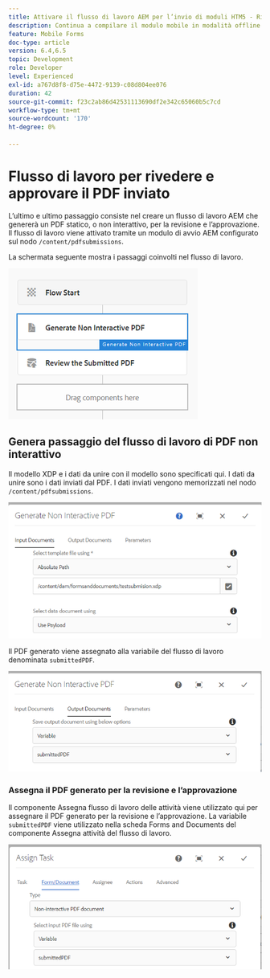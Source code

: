 ```yaml
---
title: Attivare il flusso di lavoro AEM per l’invio di moduli HTM5 - Rivedere e approvare PDF
description: Continua a compilare il modulo mobile in modalità offline e invia il modulo mobile per attivare il flusso di lavoro AEM
feature: Mobile Forms
doc-type: article
version: 6.4,6.5
topic: Development
role: Developer
level: Experienced
exl-id: a767d8f8-d75e-4472-9139-c08d804ee076
duration: 42
source-git-commit: f23c2ab86d42531113690df2e342c65060b5c7cd
workflow-type: tm+mt
source-wordcount: '170'
ht-degree: 0%

---
```


# Flusso di lavoro per rivedere e approvare il PDF inviato

L’ultimo e ultimo passaggio consiste nel creare un flusso di lavoro AEM che genererà un PDF statico, o non interattivo, per la revisione e l’approvazione. Il flusso di lavoro viene attivato tramite un modulo di avvio AEM configurato sul nodo `/content/pdfsubmissions`.

La schermata seguente mostra i passaggi coinvolti nel flusso di lavoro.

![workflow](assets/workflow.PNG)

## Genera passaggio del flusso di lavoro di PDF non interattivo

Il modello XDP e i dati da unire con il modello sono specificati qui. I dati da unire sono i dati inviati dal PDF. I dati inviati vengono memorizzati nel nodo `/content/pdfsubmissions`.

![workflow](assets/generate-pdf1.PNG)

Il PDF generato viene assegnato alla variabile del flusso di lavoro denominata `submittedPDF`.

![workflow](assets/generate-pdf2.PNG)

### Assegna il PDF generato per la revisione e l’approvazione

Il componente Assegna flusso di lavoro delle attività viene utilizzato qui per assegnare il PDF generato per la revisione e l’approvazione. La variabile `submittedPDF` viene utilizzato nella scheda Forms and Documents del componente Assegna attività del flusso di lavoro.

![workflow](assets/assign-task.PNG)
